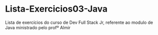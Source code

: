 # Lista-Exercicios03-Java
Lista de exercícios do curso de Dev Full Stack Jr, referente ao modulo de Java ministrado pelo profº Almir
